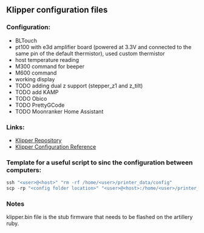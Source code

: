 ## Klipper configuration files

### Configuration:

- BLTouch
- pt100 with e3d amplifier board (powered at 3.3V and connected to the same pin of the default thermistor), used custom thermistor
- host temperature reading
- M300 command for beeper
- M600 command
- working display
- TODO adding dual z support (stepper_z1 and z_tilt)
- TODO add KAMP
- TODO Obico
- TODO PrettyGCode
- TODO Moonranker Home Assistant

### Links:

- [Klipper Repository](https://github.com/Klipper3d/klipper)
- [Klipper Configuration Reference](https://www.klipper3d.org/Config_Reference.html)

### Template for a useful script to sinc the configuration between computers:

```powershell
ssh "<user>@<host>" "rm -rf /home/<user>/printer_data/config"
scp -rp "<config folder location>" "<user>@<host>:/home/<user>/printer_data"
```

### Notes

klipper.bin file is the stub firmware that needs to be flashed on the artillery ruby.
